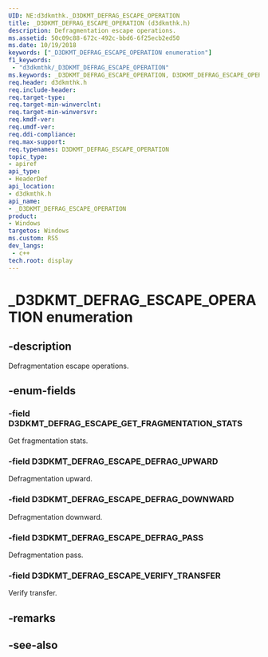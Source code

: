 ```yaml
---
UID: NE:d3dkmthk._D3DKMT_DEFRAG_ESCAPE_OPERATION
title: _D3DKMT_DEFRAG_ESCAPE_OPERATION (d3dkmthk.h)
description: Defragmentation escape operations.
ms.assetid: 50c09c88-672c-492c-bbd6-6f25ecb2ed50
ms.date: 10/19/2018
keywords: ["_D3DKMT_DEFRAG_ESCAPE_OPERATION enumeration"]
f1_keywords:
 - "d3dkmthk/_D3DKMT_DEFRAG_ESCAPE_OPERATION"
ms.keywords: _D3DKMT_DEFRAG_ESCAPE_OPERATION, D3DKMT_DEFRAG_ESCAPE_OPERATION, 
req.header: d3dkmthk.h
req.include-header:
req.target-type:
req.target-min-winverclnt:
req.target-min-winversvr:
req.kmdf-ver:
req.umdf-ver:
req.ddi-compliance:
req.max-support:
req.typenames: D3DKMT_DEFRAG_ESCAPE_OPERATION
topic_type: 
- apiref
api_type: 
- HeaderDef
api_location: 
- d3dkmthk.h
api_name: 
- _D3DKMT_DEFRAG_ESCAPE_OPERATION
product:
- Windows
targetos: Windows
ms.custom: RS5
dev_langs:
 - c++
tech.root: display
---
```


# _D3DKMT_DEFRAG_ESCAPE_OPERATION enumeration

## -description

Defragmentation escape operations.

## -enum-fields

### -field D3DKMT_DEFRAG_ESCAPE_GET_FRAGMENTATION_STATS 

Get fragmentation stats.

### -field D3DKMT_DEFRAG_ESCAPE_DEFRAG_UPWARD 

Defragmentation upward.

### -field D3DKMT_DEFRAG_ESCAPE_DEFRAG_DOWNWARD 

Defragmentation downward.

### -field D3DKMT_DEFRAG_ESCAPE_DEFRAG_PASS 

Defragmentation pass.

### -field D3DKMT_DEFRAG_ESCAPE_VERIFY_TRANSFER 

Verify transfer.

## -remarks

## -see-also
